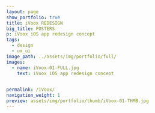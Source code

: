 ```yaml
---
layout: page
show_portfolio: true
title: iVoox REDESIGN
big_title: POSTERS
p: iVoox iOS app redesign concept
tags:
  - design
  - ux_ui
image_path: ../assets/img/portfolio/full/
images:
  - name: iVoox-01-FULL.jpg
    text: iVoox iOS app redesign concept
  

permalink: /iVoox/
navigation_weight: 1
preview: assets/img/portfolio/thumb/iVoox-01-THMB.jpg
---
```

